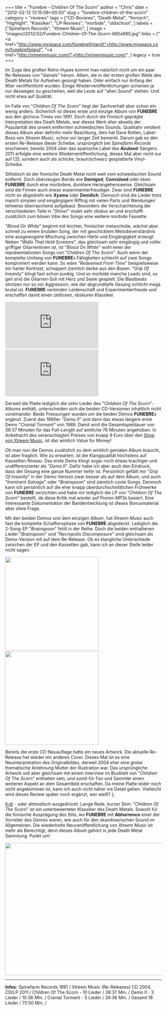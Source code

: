 +++
title = "Funebre - Children Of The Scorn"
author = "Chris"
date = "2012-02-12 12:15:06+00:00"
slug = "funebre-children-of-the-scorn"
category = "reviews"
tags = ["CD-Reviews", "Death Metal", "finnisch", "Highlight", "Klassiker", "LP-Reviews", "morbide", "oldschool", ]
labels = ["Spinefarm Records", "Xtreem Music", ]
image = "images//2012/02/Funebre-Children-Of-The-Scorn-680x680.jpg"
links = ["<a href=\"http://www.myspace.com/funebrefinland\">http://www.myspace.com/funebrefinland</a>", "<a href=\"http://xtreemmusic.com/\">http://xtreemmusic.com/</a>", ]
legacy = true
+++



Im Zuge des großen Retro-Hypes kommt man natürlich nicht um ein paar Re-Releases von "damals" herum. Alben, die in der ersten großen Welle des Death Metals für Aufsehen gesorgt haben. Oder einfach nur Anfang der 90er veröffentlicht wurden. Einige Wiederveröffentlichungen scheinen ja nur deswegen zu geschehen, weil die Leute auf "alten Sound" stehen. Und nicht etwa auf Qualität.

Im Falle von "_Children Of The Scorn_" liegt der Sachverhalt aber schon ein wenig anders. Sicherlich ist dieses erste und einzige Album von **FUNEBRE** aus den glorious Times von 1991. Doch durch die finnisch geprägte Interpretation des Death Metals, war dieses Werk eher abseits der Popularität des unweit entfernten schwedischen Sounds. Qualitativ verdient dieses Album aber definitiv mehr Beachtung, dies hat Dave Rotten, Label-Boss von _Xtreem Music_, schon vor langer Zeit bemerkt. Darum gab es den ersten Re-Release dieser Scheibe, ursprünglich bei _Spinefarm Records_ erschienen, bereits 2004 über das spanische Label des **Avulsed**-Sängers. 2011 erfolgte eine weitere Wiederveröffentlichung, dieses Mal aber nicht nur auf CD, sondern auch als schicke, braun/schwarz gesplatterte Vinyl-Scheibe.

Stilistisch ist der finnische Death Metal nicht weit vom schwedischen Sound entfernt. Doch überzeugen Bands wie **Demigod**, **Convulsed** oder eben **FUNEBRE** durch eine morbidere, dunklere Herangehensweise. Gleichsam sind die Finnen auch etwas experimentierfreudiger. Zwar sind **FUNEBRE** nicht so abgedreht wie **Xysma** oder **Demilich**. Dennoch sind die Lieder trotz manch simplen und eingängigem Riffing mit vielen Parts und Wendungen teilweise überraschend aufgebaut. Besonders die Verschachtelung der verschiedenen Teile in "_Shiver_" mutet sehr obskur an und erschafft zusätzlich zum bösen Vibe des Songs eine weitere morbide Fassette.

"_Blood On White_" beginnt mit leichter, finnischer melancholie, wächst aber schnell zu einem brutalen Song, der mit geschicktem Melodieverständnis eine ausgewogene Mischung zwischen Härte und Eingängigkeit erzeugt. Neben "_Walls That Held Screams_", das gleichsam sehr eingängig und voller griffiger Gitarrenlinien ist, ist "_Blood On White_" wohl einer der repräsentativsten Songs von "_Children Of The Scorn_". Auch wenn der komplette Umfang von **FUNEBRE**s Fähigkeiten schlecht auf zwei Songs komprimiert werden kann. So wäre "_Redeemed From Time_" beispielsweise ein harter Kontrast, scheppert ziemlich derbe aus den Boxen. "_Grip Of Insanity_" klingt fast schon punkig. Und so morbide manche Leads sind, so geil sind die Gitarren-Soli mit Herz und Seele gespielt. Die Blastbeats strotzen nur so vor Aggression, wie der abgrundtiefe Gesang schlicht mega brutal ist. **FUNEBRE** verbinden Leidenschaft und Experimentierfreude und erschaffen damit einen zeitlosen, obskuren Klassiker.

<iframe allowfullscreen="" frameborder="0" height="150" src="http://www.youtube.com/embed/fl-nMzFjS60" width="300"></iframe> <iframe allowfullscreen="" frameborder="0" height="150" src="http://www.youtube.com/embed/YGMTdAf6FCk" width="300"></iframe>

Derweil die Platte lediglich die zehn Lieder des "_Children Of The Scorn_"-Albums enthält, unterscheiden sich die beiden CD-Versionen inhaltlich nicht voneinander. Beide Pressungen wurden um die beiden Demos **FUNEBRE**s ergänzt. Zuerst das 1990er "_Demo II_" und dann das etwas längere erste Demo "_Cranial Torment_" von 1989. Damit wird die Gesamtspieldauer von 38:37 Minuten für das Full-Length auf amtliche 76 Minuten angehoben. In Anbetracht des veranschlagten Preises von knapp 9 Euro über den <a href="http://www.xtreemmusic.com/shop/english.item.index.php?&amp;id=2917">Shop von Xtreem Music</a>, ist das wirklich Value for Money!

Ob man nun die Demos zusätzlich zu dem wirklich genialen Album braucht, ist aber fraglich. Wie zu erwarten, ist die Klangqualität höchstens auf Kassetten-Niveau. Das erste Demo klingt sogar noch etwas krachiger und undifferenzierter als "_Demo II_". Dafür habe ich aber auch den Eindruck, dass der Gesang eine ganze Nummer tiefer ist. Persönlich gefällt mir "_Grip Of Insanity_" in der Demo-Version zwar besser als auf dem Album, und auch "_Imminent Salvage_" oder "_Brainspoon_" sind ziemlich coole Songs. Dennoch kann ich persönlich auf die eher knapp überdurchschnittlichen Frühwerke von **FUNEBRE** verzichten und habe mir lediglich die LP von "_Children Of The Scorn_" bestellt, da diese Kritik mal wieder auf Promo-MP3s basiert. Eine interessante Dokumentation der Bandentwicklung ist dieses Bonusmaterial aber ohne Frage.

Mit den beiden Demos und dem einzigen Album, hat _Xtreem Music_ auch fast die komplette Schaffensphase von **FUNEBRE** abgedeckt. Lediglich die 2-Song-EP "_Brainspoon_" fehlt in der Reihe. Doch die beiden enthaltenen Lieder "_Brainspoon_" und "_Necropolis Discomposure_" sind gleichsam als Demo-Version mit auf dem Re-Release. Ob es klangliche Unterschiede zwischen der EP und den Kassetten gab, kann ich an dieser Stelle leider nicht sagen.

<img alt="" class="alignnone size-medium wp-image-7807" height="300" src="images//2012/02/Funebre-Children-Of-The-Scorn-1991-300x300.jpg" title="Funebre - Children Of The Scorn 1991" width="300"/> <img alt="" class="alignnone size-full wp-image-7808" height="300" src="images//2012/02/Funebre-Children-Of-The-Scorn-2004.jpg" title="Funebre - Children Of The Scorn 2004" width="300"/>

Bereits die erste CD-Neuauflage hatte ein neues Artwork. Die aktuelle Re-Release hat wieder ein anderes Cover. Dieses Mal ist es eine Neuinterpretation des Originalbildes, derweil 2004 eher eine grobe thematische Anlehnung Mutter der Illustration war. Das ursprüngliche Artwork soll aber gleichsam mit einem Interview im Booklett von "_Children Of The Scorn_" enthalten sein, und somit für Fan und Sammler einen weiteren Aspekt an dem Gesamtbild erschaffen. Da meine Platte leider noch nicht angekommen ist, kann ich auch nicht näher ins Detail gehen. Vielleicht wird dieses Review später noch ergänzt, wer weiß? (;

<a href="http://en.wikipedia.org/wiki/Wikipedia:Too_long;_didn't_read">tl;dr</a> - oder altmodisch ausgedrückt: Lange Rede, kurzer Sinn: "_Children Of The Scorn_" ist ein unterbewerteter Klassiker des Death Metals. Sowohl für die finnische Ausprägung des Stils, wo **FUNEBRE** mit **Abhorrence** einer der Vorreiter des Genres waren, wie auch für den skandinavischen Sound im Allgemeinen. Die wiederholte Neuveröffentlichung von _Xtreem Music_ ist mehr als Berechtigt, denn dieses Album gehört in jede Death Metal Sammlung. Punkt um!

<img alt="" class="alignnone size-large wp-image-7193" height="425" src="images//2011/11/Funebre-Reissue-Info-680x425.jpg" title="Funebre - Reissue Info" width="680"/>



---
**Infos:**
Spinefarm Records 1991 / Xtreem Music (Re-Releases) CD 2004, CD/LP 2011 / 
Children Of The Scorn - 10 Lieder / 38:37 Min. / 
Demo II - 3 Lieder / 10:36 MIn. / 
Cranial Torment - 5 Lieder / 26:36 Min. / 
Gesamt 18 Lieder / 75:50 Min. / 
